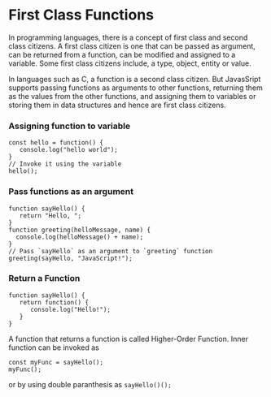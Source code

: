 # First Class Functions

In programming languages, there is a concept of first class and second class citizens. A first class citizen is one that can be passed as argument, can be returned from a function, can be modified and assigned to a variable. Some first class citizens include, a type, object, entity or value.  

In languages such as C, a function is a second class citizen. But JavasSript supports passing functions as arguments to other functions, returning them as the values from the other functions, and assigning them to variables or storing them in data structures and hence are first class citizens. 

### Assigning function to variable

```
const hello = function() {
   console.log("hello world");
}
// Invoke it using the variable
hello();
```

### Pass functions as an argument
```
function sayHello() {
   return "Hello, ";
}
function greeting(helloMessage, name) {
  console.log(helloMessage() + name);
}
// Pass `sayHello` as an argument to `greeting` function
greeting(sayHello, "JavaScript!");
```

### Return a Function
```
function sayHello() {
   return function() {
      console.log("Hello!");
   }
}
```
A function that returns a function is called Higher-Order Function. Inner function can be invoked as 

```
const myFunc = sayHello();
myFunc();
```
or by using double paranthesis as
`sayHello()();`

